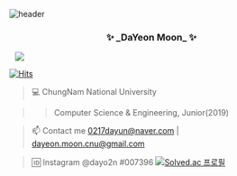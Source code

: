 ![header](https://capsule-render.vercel.app/api?type=slice&color=E66F80&height=300&section=header&text=✨DaYeon%Moon✨&fontSize=90&rotate=20&fontSize=100&fontAlign=65&fontAlignY=-20)


<h3 align="center">✨ _DaYeon Moon_ ✨</h3> 

<a href="https://instagram.com/dayo2n">
    <img 
        src="http://img.shields.io/badge/-Instagram-black?style=flat&logo=Instagram&link=https://instagram.com/alpox.dev/"
        style="height : auto; margin-left : 10px; margin-right : 10px;"/>
</a>

[![Hits](https://hits.seeyoufarm.com/api/count/incr/badge.svg?url=https%3A%2F%2Fgithub.com%2Fdayo2n&count_bg=%23BE2549&title_bg=%23FFDFE4&icon=github.svg&icon_color=%23BE2549&title=hits&edge_flat=false)](https://hits.seeyoufarm.com)

> 💻 ChungNam National University

>>   Computer Science & Engineering, Junior(2019)

> 📫 Contact me 0217dayun@naver.com | dayeon.moon.cnu@gmail.com

> 🆔 Instagram @dayo2n
#007396
[![Solved.ac 프로필](http://mazassumnida.wtf/api/generate_badge?boj=ansek217)](https://solved.ac/ansek217)



   
 

